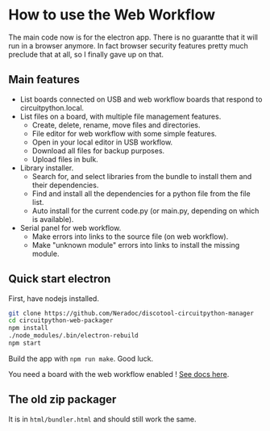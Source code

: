 How to use the Web Workflow
===========================

The main code now is for the electron app. There is no guarantte that it will run in a browser anymore. In fact browser security features pretty much preclude that at all, so I finally gave up on that.

Main features
-------------

- List boards connected on USB and web workflow boards that respond to circuitpython.local.
- List files on a board, with multiple file management features.
  - Create, delete, rename, move files and directories.
  - File editor for web workflow with some simple features.
  - Open in your local editor in USB workflow.
  - Download all files for backup purposes.
  - Upload files in bulk.
- Library installer.
  - Search for, and select libraries from the bundle to install them and their dependencies.
  - Find and install all the dependencies for a python file from the file list.
  - Auto install for the current code.py (or main.py, depending on which is available).
- Serial panel for web workflow.
  - Make errors into links to the source file (on web workflow).
  - Make "unknown module" errors into links to install the missing module.

Quick start electron
--------------------

First, have nodejs installed.

```sh
git clone https://github.com/Neradoc/discotool-circuitpython-manager
cd circuitpython-web-packager
npm install
./node_modules/.bin/electron-rebuild
npm start
```

Build the app with `npm run make`. Good luck.

You need a board with the web workflow enabled ! [See docs here](https://github.com/adafruit/circuitpython/blob/main/docs/workflows.md#web).

The old zip packager
--------------------

It is in `html/bundler.html` and should still work the same.
